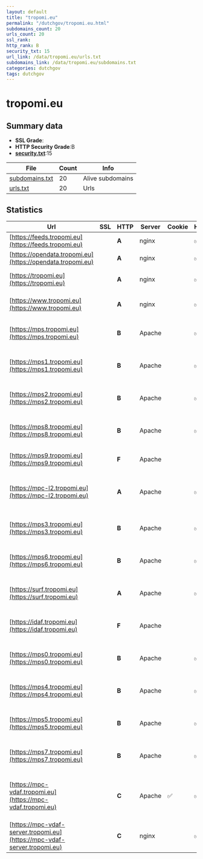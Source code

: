 ```yaml
---
layout: default
title: "tropomi.eu"
permalink: "/dutchgov/tropomi.eu.html"
subdomains_count: 20
urls_count: 20
ssl_rank: 
http_rank: B
security_txt: 15
url_link: /data/tropomi.eu/urls.txt
subdomains_link: /data/tropomi.eu/subdomains.txt
categories: dutchgov
tags: dutchgov
---
```



# tropomi.eu
## Summary data


 - **SSL Grade**:
 - **HTTP Security Grade**:B
 - **[security.txt](https://www.digitaleoverheid.nl/nieuws/standaard-security-txt-nu-verplicht-voor-overheid/)**:15


| File       | Count | Info |
|------------|-------|------|
|[subdomains.txt](/DutchGovScope/data/tropomi.eu/subdomains.txt)|20|Alive subdomains|
|[urls.txt](/DutchGovScope/data/tropomi.eu/urls.txt)|20|Urls|


## Statistics


| Url | SSL | HTTP | Server | Cookie | HSTS | CORS | CTO | CSP | XFO | XXP | RP |FP| Tech |Title |
|--------|-------|-------|------|------|------|------|------|------|------|------|------|------|------|------|
|[https://feeds.tropomi.eu](https://feeds.tropomi.eu)| | **A**|nginx| |:white_check_mark: | | | | :white_check_mark: | :white_check_mark: | :white_check_mark: | |HSTS Nginx||
|[https://opendata.tropomi.eu](https://opendata.tropomi.eu)| | **A**|nginx| |:white_check_mark: | | | | :white_check_mark: | :white_check_mark: | :white_check_mark: | |HSTS Nginx||
|[https://tropomi.eu](https://tropomi.eu)| | **A**|nginx| |:white_check_mark: | | |:warning: | :white_check_mark: | :white_check_mark: | :white_check_mark: | |HSTS Nginx|301 Moved Perman...|
|[https://www.tropomi.eu](https://www.tropomi.eu)| | **A**|nginx| |:white_check_mark: | | |:warning: | :white_check_mark: | :white_check_mark: | :white_check_mark: | |Bloomreach HSTS Nginx|TROPOMI Observin...|
|[https://mps.tropomi.eu](https://mps.tropomi.eu)| | **B**|Apache| |:white_check_mark: | :warning:| | :white_check_mark:| | | :white_check_mark: | |Apache HTTP Server HSTS||
|[https://mps1.tropomi.eu](https://mps1.tropomi.eu)| | **B**|Apache| |:white_check_mark: | :warning:| | :white_check_mark:| | | :white_check_mark: | |Apache HTTP Server HSTS||
|[https://mps2.tropomi.eu](https://mps2.tropomi.eu)| | **B**|Apache| |:white_check_mark: | :warning:| | :white_check_mark:| | | :white_check_mark: | |Apache HTTP Server HSTS||
|[https://mps8.tropomi.eu](https://mps8.tropomi.eu)| | **B**|Apache| |:white_check_mark: | :warning:| | :white_check_mark:| | | :white_check_mark: | |Apache HTTP Server HSTS||
|[https://mps9.tropomi.eu](https://mps9.tropomi.eu)| | **F**|Apache| | | | | | | | :white_check_mark: | |Apache HTTP Server|503 Service Unav...|
|[https://mpc-l2.tropomi.eu](https://mpc-l2.tropomi.eu)| | **A**|Apache| |:white_check_mark: | | | :white_check_mark:| | | :white_check_mark: | |Apache HTTP Server Bootstrap HSTS|S5P MPC L2 QC Po...|
|[https://mps3.tropomi.eu](https://mps3.tropomi.eu)| | **B**|Apache| |:white_check_mark: | :warning:| | :white_check_mark:| | | :white_check_mark: | |Apache HTTP Server HSTS||
|[https://mps6.tropomi.eu](https://mps6.tropomi.eu)| | **B**|Apache| |:white_check_mark: | :warning:| | :white_check_mark:| | | :white_check_mark: | |Apache HTTP Server HSTS||
|[https://surf.tropomi.eu](https://surf.tropomi.eu)| | **A**|Apache| |:white_check_mark: | | | :white_check_mark:| | | :white_check_mark: | |Apache HTTP Server HSTS||
|[https://idaf.tropomi.eu](https://idaf.tropomi.eu)| | **F**|Apache| | | | | | | | :white_check_mark: | |Apache HTTP Server HSTS||
|[https://mps0.tropomi.eu](https://mps0.tropomi.eu)| | **B**|Apache| |:white_check_mark: | :warning:| | :white_check_mark:| | | :white_check_mark: | |Apache HTTP Server HSTS||
|[https://mps4.tropomi.eu](https://mps4.tropomi.eu)| | **B**|Apache| |:white_check_mark: | :warning:| | :white_check_mark:| | | :white_check_mark: | |Apache HTTP Server HSTS||
|[https://mps5.tropomi.eu](https://mps5.tropomi.eu)| | **B**|Apache| |:white_check_mark: | :warning:| | :white_check_mark:| | | :white_check_mark: | |Apache HTTP Server HSTS||
|[https://mps7.tropomi.eu](https://mps7.tropomi.eu)| | **B**|Apache| |:white_check_mark: | :warning:| | :white_check_mark:| | | :white_check_mark: | |Apache HTTP Server HSTS||
|[https://mpc-vdaf.tropomi.eu](https://mpc-vdaf.tropomi.eu)| | **C**|Apache|:white_check_mark: |:white_check_mark: | | | | | | :white_check_mark: | |Apache HTTP Server HSTS Joomla PHP|s5p-mpc-vdaf - H...|
|[https://mpc-vdaf-server.tropomi.eu](https://mpc-vdaf-server.tropomi.eu)| | **C**|nginx| |:white_check_mark: | | | | | | :white_check_mark: | |HSTS Nginx|S5P Validation S...|



